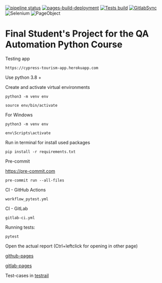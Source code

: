 [![pipeline status](https://gitlab.com/vor.arkadiy/final_project/badges/main/pipeline.svg)](https://gitlab.com/vor.arkadiy/final_project/-/commits/main) 
[![pages-build-deployment](https://github.com/ArkadiyVoronov/Final-project/actions/workflows/pages/pages-build-deployment/badge.svg)](https://github.com/ArkadiyVoronov/Final-project/actions/workflows/pages/pages-build-deployment) [![Tests build](https://github.com/ArkadiyVoronov/Final-project/actions/workflows/workflow_pytest.yml/badge.svg)](https://github.com/ArkadiyVoronov/Final-project/actions/workflows/workflow_pytest.yml)
[![GitlabSync](https://github.com/ArkadiyVoronov/Final-project/actions/workflows/workflow_gitlabsync.yml/badge.svg)](https://github.com/ArkadiyVoronov/Final-project/actions/workflows/workflow_gitlabsync.yml)
![Selenium](https://img.shields.io/badge/browser%20automation-Selenium-green)
![PageObject](https://img.shields.io/badge/design%20pattern-Page%20Object-green)

# Final Student's Project for the QA Automation Python Course

Testing app

`https://cypress-tourism-app.herokuapp.com`

Use python 3.8 +

Create and activate virtual environments

`python3 -m venv env`

`source env/bin/activate`

For Windows

`python3 -m venv env`

`env\Scripts\activate`

Run in terminal for install used packages

`pip install -r requirements.txt`

Pre-commit

https://pre-commit.com

`pre-commit run --all-files`

CI - GitHub Actions

`workflow_pytest.yml`

CI - GitLab

`gitlab-ci.yml`

Running tests:

`pytest`

Open the actual report (Ctrl+leftclick for opening in other page)

[github-pages](https://arkadiyvoronov.github.io/Final-project/)

[gitlab-pages](https://vor.arkadiy.gitlab.io/final_project)

Test-cases in [testrail](https://voronov1project.testrail.io/index.php?/suites/view/1&group_by=cases:section_id&group_order=asc&display_deleted_cases=0)
